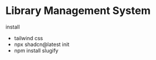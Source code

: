 # Library Management System

install

- tailwind css
- npx shadcn@latest init
- npm install slugify
